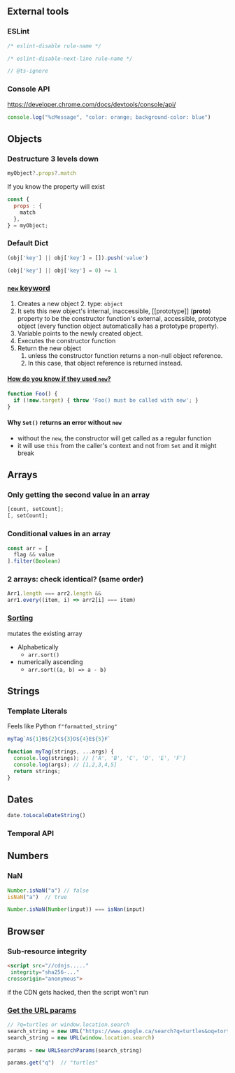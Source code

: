 ## External tools

### ESLint

```javascript
/* eslint-disable rule-name */

/* eslint-disable-next-line rule-name */

// @ts-ignore
```

### Console API
https://developer.chrome.com/docs/devtools/console/api/
```javascript
console.log("%cMessage", "color: orange; background-color: blue")
```

## Objects

### Destructure 3 levels down

```javascript
myObject?.props?.match
```

If you know the property will exist
```javascript
const {
  props : {
    match
  },
} = myObject;
```

### Default Dict

```javascript
(obj['key'] || obj['key'] = []).push('value')

(obj['key'] || obj['key'] = 0) += 1
```


### [`new` keyword](https://developer.mozilla.org/en-US/docs/Web/JavaScript/Reference/Operators/new#description)

1. Creates a new object
    2. type: `object`
2. It sets this new object's internal, inaccessible, [[prototype]] (__proto__) property to be the constructor function's external, accessible, prototype object (every function object automatically has a prototype property).
3. Variable points to the newly created object.
4. Executes the constructor function
5. Return the new object
    1. unless the constructor function returns a non-null object reference.
    2. In this case, that object reference is returned instead.

#### [How do you know if they used `new`?](https://developer.mozilla.org/en-US/docs/Web/JavaScript/Reference/Operators/new.target)

```javascript
function Foo() {
  if (!new.target) { throw 'Foo() must be called with new'; }
}
```

#### Why `Set()` returns an error without `new`

* without the `new`, the constructor will get called as a regular function
* it will use `this` from the caller's context and not from `Set` and it might break


## Arrays

### Only getting the second value in an array

```javascript
[count, setCount];
[, setCount];

```

### Conditional values in an array
```javascript
const arr = [
  flag && value
].filter(Boolean)
```

### 2 arrays: check identical? (same order)
```javascript
Arr1.length === arr2.length &&
arr1.every((item, i) => arr2[i] === item)
```

### [Sorting](https://developer.mozilla.org/en-US/docs/Web/JavaScript/Reference/Global_Objects/Array/sort)

mutates the existing array

- Alphabetically
    - `arr.sort()`
- numerically ascending
    - `arr.sort((a, b) => a - b)`


## Strings

### Template Literals

Feels like Python `f"formatted_string"`

```javascript
myTag`A${1}B${2}C${3}D${4}E${5}F`

function myTag(strings, ...args) {
  console.log(strings); // ['A', 'B', 'C', 'D', 'E', 'F']
  console.log(args); // [1,2,3,4,5]
  return strings;
}
```

## Dates
```javascript
date.toLocaleDateString()
```

### Temporal API


## Numbers

### NaN
```javascript
Number.isNaN("a") // false
isNaN("a")  // true

Number.isNaN(Number(input)) === isNan(input)
```

## Browser

### Sub-resource integrity

```html
<script src="//cdnjs....."
 integrity="sha256-..." 
crossorigin="anonymous">
```

if the CDN gets hacked, then the script won't run

### [Get the URL params](https://stackoverflow.com/a/901144/8479344)

```javascript
// ?q=turtles or window.location.search
search_string = new URL("https://www.google.ca/search?q=turtles&oq=tortuga")
search_string = new URL(window.location.search)

params = new URLSearchParams(search_string)

params.get("q")  // "turtles"
```
